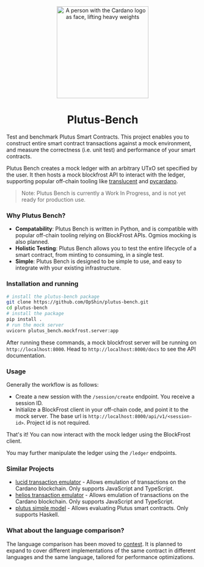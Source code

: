 <div align="center">
<img alt="A person with the Cardano logo as face, lifting heavy weights" src="plutus-bench.png" width="240" />
<h1>Plutus-Bench</h1>
</div>

Test and benchmark Plutus Smart Contracts.
This project enables you to construct entire smart contract transactions against a mock environment, and measure the correctness (i.e. unit test) and performance of your smart contracts.

Plutus Bench creates a mock ledger with an arbitrary UTxO set specified by the user.
It then hosts a mock blockfrost API to interact with the ledger, supporting popular off-chain tooling
like [translucent](https://github.com/antibody-cardano/translucent) and [pycardano](https://pycardano.readthedocs.io/en/latest/).

> Note: Plutus Bench is currently a Work In Progress, and is not yet ready for production use.

### Why Plutus Bench?

- **Compatability**: Plutus Bench is written in Python, and is compatible with popular off-chain tooling relying on BlockFrost APIs. Ogmios mocking is also planned.
- **Holistic Testing**: Plutus Bench allows you to test the entire lifecycle of a smart contract, from minting to consuming, in a single test.
- **Simple**: Plutus Bench is designed to be simple to use, and easy to integrate with your existing infrastructure.

### Installation and running

```bash
# install the plutus-bench package
git clone https://github.com/OpShin/plutus-bench.git
cd plutus-bench
# install the package
pip install .
# run the mock server
uvicorn plutus_bench.mockfrost.server:app 
```

After running these commands, a mock blockfrost server will be running on `http://localhost:8000`.
Head to `http://localhost:8000/docs` to see the API documentation.

### Usage

Generally the workflow is as follows:

- Create a new session with the `/session/create` endpoint. You receive a session ID.
- Initialize a BlockFrost client in your off-chain code, and point it to the mock server. The base url is `http://localhost:8000/api/v1/<session-id>`. Project id is not required.

That's it! You can now interact with the mock ledger using the BlockFrost client.

You may further manipulate the ledger using the `/ledger` endpoints.

### Similar Projects

- [lucid transaction emulator](https://lucid.spacebudz.io/) - Allows emulation of transactions on the Cardano blockchain. Only supports JavaScript and TypeScript.
- [helios transaction emulator](https://github.com/hyperion-bt/helios) - Allows emulation of transactions on the Cardano blockchain. Only supports JavaScript and TypeScript.
- [plutus simple model](https://github.com/mlabs-haskell/plutus-simple-model) - Allows evaluating Plutus smart contracts. Only supports Haskell.

### What about the language comparison?

The language comparison has been moved to [contest](./contest).
It is planned to expand to cover different implementations of the same contract in different languages and the same language, tailored for performance optimizations.